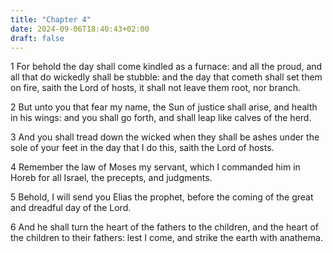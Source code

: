 ```yaml
---
title: "Chapter 4"
date: 2024-09-06T18:40:43+02:00
draft: false
---
```




1 For behold the day shall come kindled as a furnace: and all the proud, and all that do wickedly shall be stubble: and the day that cometh shall set them on fire, saith the Lord of hosts, it shall not leave them root, nor branch.

2 But unto you that fear my name, the Sun of justice shall arise, and health in his wings: and you shall go forth, and shall leap like calves of the herd.

3 And you shall tread down the wicked when they shall be ashes under the sole of your feet in the day that I do this, saith the Lord of hosts.

4 Remember the law of Moses my servant, which I commanded him in Horeb for all Israel, the precepts, and judgments.

5 Behold, I will send you Elias the prophet, before the coming of the great and dreadful day of the Lord.

6 And he shall turn the heart of the fathers to the children, and the heart of the children to their fathers: lest I come, and strike the earth with anathema.


